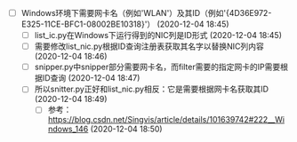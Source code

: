- [ ] Windows环境下需要网卡名（例如'WLAN'）及其ID（例如'{4D36E972-E325-11CE-BFC1-08002BE10318}'） (2020-12-04 18:45)
  - [ ] list_ic.py在Windows下运行得到的NIC列是ID形式 (2020-12-04 18:45)
  - [ ] 需要修改list_nic.py根据ID查询注册表获取其名字以替换NIC列内容 (2020-12-04 18:46)
  - [ ] snipper.py中snipper部分需要网卡名，而filter需要的指定网卡的IP需要根据ID查询 (2020-12-04 18:47)
  - [ ] 所以snitter.py正好和list_nic.py相反：它是需要根据网卡名获取其ID (2020-12-04 18:49)
    - [ ] 参考：https://blog.csdn.net/Singvis/article/details/101639742#222__Windows_146 (2020-12-04 18:50)
